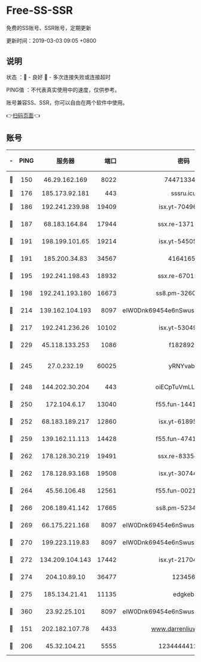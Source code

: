 # Free-SS-SSR

免费的SS账号、SSR账号，定期更新

更新时间：2019-03-03 09:05 +0800

## 说明

状态     ：🙂 - 良好 🙁 - 多次连接失败或连接超时

PING值   ：不代表真实使用中的速度，仅供参考。

账号兼容SS、SSR，你可以自由在两个软件中使用。

👉[扫码页面](https://liesauer.github.io/free-ss-ssr.github.io/)👈

## 账号

|-|PING|服务器|端口|密码|加密方式|区域|
|:----:|:----:|:-----:|-----:|:----:|:----:|:----:|
|🙂|150|46.29.162.169|8022|7447133485|aes-256-cfb|RU|
|🙂|176|185.173.92.181|443|sssru.icu|rc4-md5|RU|
|🙂|186|192.241.239.98|19409|isx.yt-70496605|aes-256-cfb|US|
|🙂|187|68.183.164.84|17944|ssx.re-13711103|aes-256-cfb|US|
|🙂|191|198.199.101.65|19214|isx.yt-54505291|aes-256-cfb|US|
|🙂|191|185.200.34.83|34567|41641651|aes-256-cfb|US|
|🙂|195|192.241.198.43|18932|ssx.re-67012369|aes-256-cfb|US|
|🙂|198|192.241.193.180|16673|ss8.pm-32602550|aes-256-cfb|US|
|🙂|214|139.162.104.193|8097|eIW0Dnk69454e6nSwuspv9DmS201tQ0D|aes-256-cfb|JP|
|🙂|217|192.241.236.26|10102|isx.yt-53049837|aes-256-cfb|US|
|🙂|229|45.118.133.253|1086|f1828920|aes-256-cfb|SG|
|🙂|245|27.0.232.19|60025|yRNYvabB|xchacha20-ietf-poly1305|HK|
|🙂|248|144.202.30.204|443|oiECpTuVmLLxk4Ts|aes-256-cfb|US|
|🙂|250|172.104.6.17|13040|f55.fun-14418774|aes-256-cfb|US|
|🙂|252|68.183.189.217|12860|isx.yt-61895505|aes-256-cfb|SG|
|🙂|259|139.162.11.113|14428|f55.fun-47410075|aes-256-cfb|SG|
|🙂|262|178.128.30.219|19491|ssx.re-83354256|aes-256-cfb|SG|
|🙂|262|178.128.93.168|19508|isx.yt-30744692|aes-256-cfb|SG|
|🙂|264|45.56.106.48|12561|f55.fun-00211476|aes-256-cfb|US|
|🙂|266|206.189.41.142|17665|ss8.pm-52341360|aes-256-cfb|SG|
|🙂|269|66.175.221.168|8097|eIW0Dnk69454e6nSwuspv9DmS201tQ0D|aes-256-cfb|US|
|🙂|270|199.223.119.83|8097|eIW0Dnk69454e6nSwuspv9DmS201tQ0D|aes-256-cfb|US|
|🙂|272|134.209.104.143|17442|isx.yt-21704008|aes-256-cfb|SG|
|🙂|274|204.10.89.10|36477|123456|aes-256-cfb|US|
|🙂|275|185.134.21.41|11135|edgkeb|aes-256-cfb|GB|
|🙂|360|23.92.25.101|8097|eIW0Dnk69454e6nSwuspv9DmS201tQ0D|aes-256-cfb|US|
|🙂|151|202.182.107.78|4433|www.darrenliuwei.com|aes-256-cfb|JP|
|🙂|206|45.32.104.21|5555|1234444411111|aes-256-cfb|SG|
